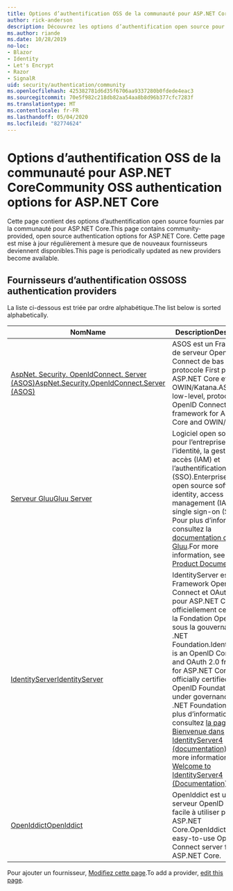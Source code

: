 ```yaml
---
title: Options d’authentification OSS de la communauté pour ASP.NET Core
author: rick-anderson
description: Découvrez les options d’authentification open source pour ASP.NET Core.
ms.author: riande
ms.date: 10/28/2019
no-loc:
- Blazor
- Identity
- Let's Encrypt
- Razor
- SignalR
uid: security/authentication/community
ms.openlocfilehash: 425382781d6d35f6706aa9337280b0fdede4eac3
ms.sourcegitcommit: 70e5f982c218db82aa54aa8b8d96b377cfc7283f
ms.translationtype: MT
ms.contentlocale: fr-FR
ms.lasthandoff: 05/04/2020
ms.locfileid: "82774624"
---
```

# <a name="community-oss-authentication-options-for-aspnet-core"></a><span data-ttu-id="0c6e2-103">Options d’authentification OSS de la communauté pour ASP.NET Core</span><span class="sxs-lookup"><span data-stu-id="0c6e2-103">Community OSS authentication options for ASP.NET Core</span></span>

<span data-ttu-id="0c6e2-104">Cette page contient des options d’authentification open source fournies par la communauté pour ASP.NET Core.</span><span class="sxs-lookup"><span data-stu-id="0c6e2-104">This page contains community-provided, open source authentication options for ASP.NET Core.</span></span> <span data-ttu-id="0c6e2-105">Cette page est mise à jour régulièrement à mesure que de nouveaux fournisseurs deviennent disponibles.</span><span class="sxs-lookup"><span data-stu-id="0c6e2-105">This page is periodically updated as new providers become available.</span></span>

## <a name="oss-authentication-providers"></a><span data-ttu-id="0c6e2-106">Fournisseurs d’authentification OSS</span><span class="sxs-lookup"><span data-stu-id="0c6e2-106">OSS authentication providers</span></span>

<span data-ttu-id="0c6e2-107">La liste ci-dessous est triée par ordre alphabétique.</span><span class="sxs-lookup"><span data-stu-id="0c6e2-107">The list below is sorted alphabetically.</span></span>

| <span data-ttu-id="0c6e2-108">Nom</span><span class="sxs-lookup"><span data-stu-id="0c6e2-108">Name</span></span> | <span data-ttu-id="0c6e2-109">Description</span><span class="sxs-lookup"><span data-stu-id="0c6e2-109">Description</span></span> |
| ---- | ----------- |
| [<span data-ttu-id="0c6e2-110">AspNet. Security. OpenIdConnect. Server (ASOS)</span><span class="sxs-lookup"><span data-stu-id="0c6e2-110">AspNet.Security.OpenIdConnect.Server (ASOS)</span></span>](https://github.com/aspnet-contrib/AspNet.Security.OpenIdConnect.Server) | <span data-ttu-id="0c6e2-111">ASOS est un Framework de serveur OpenID Connect de bas niveau à protocole First pour ASP.NET Core et OWIN/Katana.</span><span class="sxs-lookup"><span data-stu-id="0c6e2-111">ASOS is a low-level, protocol-first OpenID Connect server framework for ASP.NET Core and OWIN/Katana.</span></span> |
| [<span data-ttu-id="0c6e2-112">Serveur Gluu</span><span class="sxs-lookup"><span data-stu-id="0c6e2-112">Gluu Server</span></span>](https://gluu.org/) | <span data-ttu-id="0c6e2-113">Logiciel open source prêt pour l’entreprise pour l’identité, la gestion des accès (IAM) et l’authentification unique (SSO).</span><span class="sxs-lookup"><span data-stu-id="0c6e2-113">Enterprise ready, open source software for identity, access management (IAM), and single sign-on (SSO).</span></span> <span data-ttu-id="0c6e2-114">Pour plus d’informations, consultez la [documentation du produit Gluu](https://gluu.org/docs/).</span><span class="sxs-lookup"><span data-stu-id="0c6e2-114">For more information, see the [Gluu Product Documentation](https://gluu.org/docs/).</span></span> |
| [<span data-ttu-id="0c6e2-115">IdentityServer</span><span class="sxs-lookup"><span data-stu-id="0c6e2-115">IdentityServer</span></span>](https://identityserver.io/) | <span data-ttu-id="0c6e2-116">IdentityServer est un Framework OpenID Connect et OAuth 2,0 pour ASP.NET Core, officiellement certifié par la Fondation OpenID et sous la gouvernance de .NET Foundation.</span><span class="sxs-lookup"><span data-stu-id="0c6e2-116">IdentityServer is an OpenID Connect and OAuth 2.0 framework for ASP.NET Core, officially certified by the OpenID Foundation and under governance of the .NET Foundation.</span></span> <span data-ttu-id="0c6e2-117">Pour plus d’informations, consultez [la page Bienvenue dans IdentityServer4 (documentation)](https://identityserver4.readthedocs.io/en/latest/).</span><span class="sxs-lookup"><span data-stu-id="0c6e2-117">For more information, see [Welcome to IdentityServer4 (Documentation)](https://identityserver4.readthedocs.io/en/latest/).</span></span> |
| [<span data-ttu-id="0c6e2-118">OpenIddict</span><span class="sxs-lookup"><span data-stu-id="0c6e2-118">OpenIddict</span></span>](https://github.com/openiddict/openiddict-core) | <span data-ttu-id="0c6e2-119">OpenIddict est un serveur OpenID Connect facile à utiliser pour ASP.NET Core.</span><span class="sxs-lookup"><span data-stu-id="0c6e2-119">OpenIddict is an easy-to-use OpenID Connect server for ASP.NET Core.</span></span> |

<span data-ttu-id="0c6e2-120">Pour ajouter un fournisseur, [Modifiez cette page](https://github.com/login?return_to=https%3A%2F%2Fgithub.com%2Faspnet%2FDocs%2Fedit%2Fmaster%2Faspnetcore%2Fsecurity%2Fauthentication%2Fcommunity.md).</span><span class="sxs-lookup"><span data-stu-id="0c6e2-120">To add a provider, [edit this page](https://github.com/login?return_to=https%3A%2F%2Fgithub.com%2Faspnet%2FDocs%2Fedit%2Fmaster%2Faspnetcore%2Fsecurity%2Fauthentication%2Fcommunity.md).</span></span>
